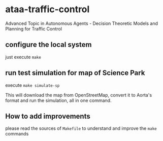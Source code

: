 ataa-traffic-control
====================

Advanced Topic in Autonomous Agents - Decision Theoretic Models and Planning for Traffic Control

configure the local system
--------------------------
just execute `make`


run test simulation for map of Science Park
-------------------------------------------
execute `make simulate-sp`

This will download the map from OpenStreetMap, convert it to Aorta's format and run the simulation, all in one command.

How to add improvements
-----------------------

please read the sources of `Makefile` to understand and improve the `make` commands
